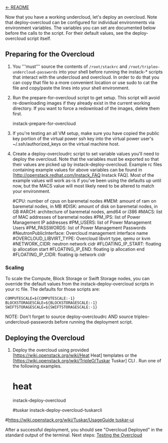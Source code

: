 [← README](README.md)

Now that you have a working undercloud, let's deploy an overcloud.  Note that deploy-overcloud can be configured for
individual environments via environment variables. The variables you can set are documented below before the calls to
the script. For their default values, see the deploy-overcloud script itself.

## Preparing for the Overcloud

1. You '''must''' source the contents of `/root/stackrc` and `/root/tripleo-undercloud-passwords` into your shell before
running the instack-* scripts that interact with the undercloud and overcloud. In order to do that you can copy that
file to a more convenient location or use sudo to cat the file and copy/paste the lines into your shell environment.

1. Run the prepare-for-overcloud script to get setup. This script will avoid re-downloading images if they already exist
in the current working directory.  If you want to force a redownload of the images, delete them first.

    instack-prepare-for-overcloud

1. If you're testing an all VM setup, make sure you have copied the public key portion of the virtual power ssh key into
the virtual power user's ~/.ssh/authorized_keys on the virtual machine host.

1. Create a deploy-overcloudrc script to set variable values you'll need to deploy the overcloud. Note that the
variables must be exported so that their values are picked up by instack-deploy-overcloud.  Example rc files containing
example values for above variables can be found in [http://openstack.redhat.com/Instack_FAQ  Instack FAQ].  Most of the
example values will work as-is if you've been using the defaults up until now, but the MACS value will most likely need
to be altered to match your environment.


    #CPU: number of cpus on baremetal nodes
    #MEM: amount of ram on baremetal nodes, in MB
    #DISK: amount of disk on baremetal nodes, in GB
    #ARCH: architecture of baremetal nodes, amd64 or i386
    #MACS: list of MAC addresses of baremetal nodes
    #PM_IPS: list of Power Management IP addresses
    #PM_USERS: list of Power Management Users
    #PM_PASSWORDS: list of Power Management Passwords
    #NeutronPublicInterface: Overcloud management interface name
    #OVERCLOUD_LIBVIRT_TYPE: Overcloud libvirt type, qemu or kvm
    #NETWORK_CIDR: neutron network cidr
    #FLOATING_IP_START: floating ip allocation start
    #FLOATING_IP_END: floating ip allocation end
    #FLOATING_IP_CIDR: floating ip network cidr



### Scaling
To scale the Compute, Block Storage or Swift Storage nodes, you can override the default values from the
instack-deploy-overcloud scripts in your rc file.  The defaults for those scripts are:

    COMPUTESCALE=${COMPUTESCALE:-1}
    BLOCKSTORAGESCALE=${BLOCKSTORAGESCALE:-1}
    SWIFTSTORAGESCALE=${SWIFTSTORAGESCALE:-1}




NOTE: Don't forget to source deploy-overcloudrc AND source tripleo-undercloud-passwords before running the deployment
script.

## Deploying the Overcloud

1. Deploy the overcloud using provided  [https://wiki.openstack.org/wiki/Heat Heat] templates or the
[https://wiki.openstack.org/wiki/TripleO/Tuskar Tuskar] CLI . Run one of the following examples.

    # heat
    instack-deploy-overcloud

    #tuskar
    instack-deploy-overcloud-tuskarcli

  #[https://wiki.openstack.org/wiki/Tuskar/UsageGuide tuskar-ui](WIP)


After a successful deployment, you should see "Overcloud Deployed" in the standard output of the terminal.  Next steps:
[Testing the Overcloud](README-test-overcloud.md)


